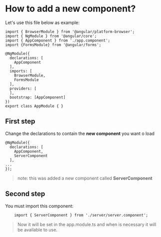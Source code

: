 # How to add a new component?
Let's use this file below as example:
```
import { BrowserModule } from '@angular/platform-browser';
import { NgModule } from '@angular/core';
import { AppComponent } from './app.component';
import {FormsModule} from '@angular/forms';

@NgModule({
  declarations: [
    AppComponent
  ],
  imports: [
    BrowserModule,
    FormsModule
  ],
  providers: [
  ],
  bootstrap: [AppComponent]
})
export class AppModule { }
```
## First step
Change the declarations to contain the **new component** you want o load
```
@NgModule({
  declarations: [
    AppComponent,
    ServerComponent
  ],
...
});
```
> note: this was added a new component called **ServerComponent**

## Second step
You must import this component:
```
    import { ServerComponent } from './server/server.component';
```
> Now it will be set in the app.module.ts and when is necessary it will be available to use.





